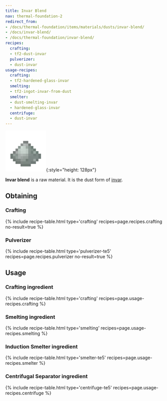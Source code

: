 ```yaml
---
title: Invar Blend
nav: thermal-foundation-2
redirect_from:
- /docs/thermal-foundation/items/materials/dusts/invar-blend/
- /docs/invar-blend/
- /docs/thermal-foundation/invar-blend/
recipes:
  crafting:
  - tf2-dust-invar
  pulverizer:
  - dust-invar
usage-recipes:
  crafting:
  - tf2-hardened-glass-invar
  smelting:
  - tf2-ingot-invar-from-dust
  smelter:
  - dust-smelting-invar
  - hardened-glass-invar
  centrifuge:
  - dust-invar
---
```


![Invar blend](/assets/images/thermal-foundation-2/dust-invar.png){:style="height: 128px"}


**Invar blend** is a raw material. It is the dust form of
[invar](/docs/thermal-foundation-2/invar-ingot/).


Obtaining
---------

### Crafting
{% include recipe-table.html type='crafting' recipes=page.recipes.crafting no-result=true %}

### Pulverizer
{% include recipe-table.html type='pulverizer-te5' recipes=page.recipes.pulverizer no-result=true %}


Usage
-----

### Crafting ingredient
{% include recipe-table.html type='crafting' recipes=page.usage-recipes.crafting %}

### Smelting ingredient
{% include recipe-table.html type='smelting' recipes=page.usage-recipes.smelting %}

### Induction Smelter ingredient
{% include recipe-table.html type='smelter-te5' recipes=page.usage-recipes.smelter %}

### Centrifugal Separator ingredient
{% include recipe-table.html type='centrifuge-te5' recipes=page.usage-recipes.centrifuge %}
